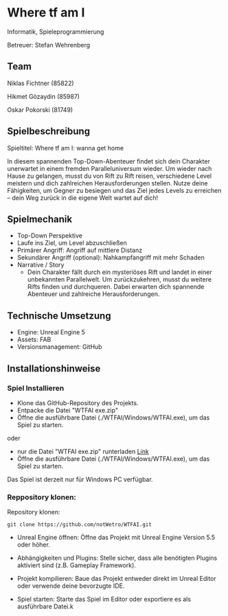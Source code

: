 # Where tf am I

Informatik, Spieleprogrammierung

Betreuer: Stefan Wehrenberg

## Team
Niklas Fichtner (85822)

Hikmet Gözaydin (85987)

Oskar Pokorski (81749)

## Spielbeschreibung
Spieltitel: Where tf am I: wanna get home

In diesem spannenden Top-Down-Abenteuer findet sich dein Charakter unerwartet in einem fremden Paralleluniversum wieder. Um wieder nach Hause zu gelangen, musst du von Rift zu Rift reisen, verschiedene Level meistern und dich zahlreichen Herausforderungen stellen. Nutze deine Fähigkeiten, um Gegner zu besiegen und das Ziel jedes Levels zu erreichen – dein Weg zurück in die eigene Welt wartet auf dich!

## Spielmechanik
- Top-Down Perspektive
- Laufe ins Ziel, um Level abzuschließen
- Primärer Angriff: Angriff auf mittlere Distanz
- Sekundärer Angriff (optional): Nahkampfangriff mit mehr Schaden
- Narrative / Story
    - Dein Charakter fällt durch ein mysteriöses Rift und landet in einer unbekannten Parallelwelt. Um zurückzukehren, musst du weitere Rifts finden und durchqueren. Dabei erwarten dich spannende Abenteuer und zahlreiche Herausforderungen.

## Technische Umsetzung
- Engine: Unreal Engine 5
- Assets: FAB
- Versionsmanagement: GitHub

## Installationshinweise
### Spiel Installieren
- Klone das GitHub-Repository des Projekts.
- Entpacke die Datei "WTFAI exe.zip"
- Öffne die ausführbare Datei (./WTFAI/Windows/WTFAI.exe), um das Spiel zu starten.

oder

- nur die Datei "WTFAI exe.zip" runterladen [Link](https://github.com/notWetro/WTFAI/raw/refs/heads/main/WTFAI%20exe.zip?download=)
- Öffne die ausführbare Datei (./WTFAI/Windows/WTFAI.exe), um das Spiel zu starten.

Das Spiel ist derzeit nur für Windows PC verfügbar.

### Reppository klonen:
Repository klonen:

```
git clone https://github.com/notWetro/WTFAI.git
```
- Unreal Engine öffnen:
Öffne das Projekt mit Unreal Engine Version 5.5 oder höher.

- Abhängigkeiten und Plugins:
Stelle sicher, dass alle benötigten Plugins aktiviert sind (z.B. Gameplay Framework).

- Projekt kompilieren:
Baue das Projekt entweder direkt im Unreal Editor oder verwende deine bevorzugte IDE.

- Spiel starten:
Starte das Spiel im Editor oder exportiere es als ausführbare Datei.k
